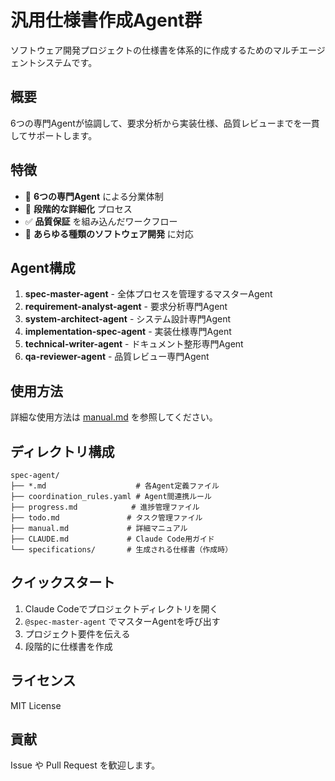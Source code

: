 # 汎用仕様書作成Agent群

ソフトウェア開発プロジェクトの仕様書を体系的に作成するためのマルチエージェントシステムです。

## 概要

6つの専門Agentが協調して、要求分析から実装仕様、品質レビューまでを一貫してサポートします。

## 特徴

- 🤖 **6つの専門Agent** による分業体制
- 📝 **段階的な詳細化** プロセス
- ✅ **品質保証** を組み込んだワークフロー
- 🎯 **あらゆる種類のソフトウェア開発** に対応

## Agent構成

1. **spec-master-agent** - 全体プロセスを管理するマスターAgent
2. **requirement-analyst-agent** - 要求分析専門Agent
3. **system-architect-agent** - システム設計専門Agent
4. **implementation-spec-agent** - 実装仕様専門Agent
5. **technical-writer-agent** - ドキュメント整形専門Agent
6. **qa-reviewer-agent** - 品質レビュー専門Agent

## 使用方法

詳細な使用方法は [manual.md](manual.md) を参照してください。

## ディレクトリ構成

```
spec-agent/
├── *.md                    # 各Agent定義ファイル
├── coordination_rules.yaml # Agent間連携ルール
├── progress.md            # 進捗管理ファイル
├── todo.md               # タスク管理ファイル
├── manual.md             # 詳細マニュアル
├── CLAUDE.md             # Claude Code用ガイド
└── specifications/       # 生成される仕様書（作成時）
```

## クイックスタート

1. Claude Codeでプロジェクトディレクトリを開く
2. `@spec-master-agent` でマスターAgentを呼び出す
3. プロジェクト要件を伝える
4. 段階的に仕様書を作成

## ライセンス

MIT License

## 貢献

Issue や Pull Request を歓迎します。
